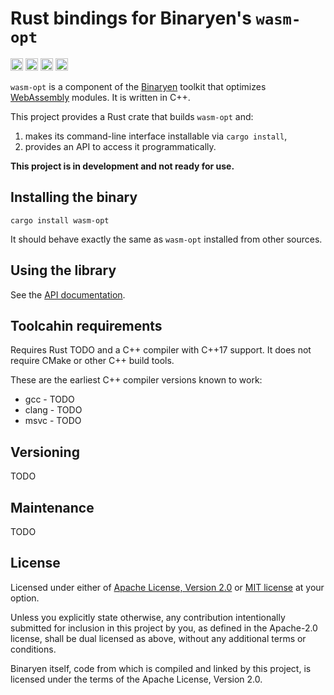 # Rust bindings for Binaryen's `wasm-opt`

[<img alt="github" src="https://img.shields.io/badge/github-brson/wasm--opt--rs-8da0cb?style=for-the-badge&labelColor=555555&logo=github" height="20">](https://github.com/brson/wasm-opt-rs)
[<img alt="crates.io" src="https://img.shields.io/crates/v/wasm-opt.svg?style=for-the-badge&color=fc8d62&logo=rust" height="20">](https://crates.io/crates/wasm-opt)
[<img alt="docs.rs" src="https://img.shields.io/badge/docs.rs-wasm--opt-66c2a5?style=for-the-badge&labelColor=555555&logo=docs.rs" height="20">](https://docs.rs/wasm-opt)
[<img alt="build status" src="https://img.shields.io/github/workflow/status/brson/wasm-opt-rs/CI/master?style=for-the-badge" height="20">](https://github.com/brson/wasm-opt-rs/actions?query=branch%3Amaster)

`wasm-opt` is a component of the [Binaryen] toolkit
that optimizes [WebAssembly] modules. It is written
in C++.

[Binaryen]: https://github.com/WebAssembly/binaryen
[WebAssembly]: https://webassembly.org/

This project provides a Rust crate that builds `wasm-opt` and:

1) makes its command-line interface installable via `cargo install`,
2) provides an API to access it programmatically.

**This project is in development and not ready for use.**




## Installing the binary

```
cargo install wasm-opt
```

It should behave exactly the same as `wasm-opt` installed from other sources.




## Using the library

See the [API documentation][api].

[api]: https://docs.rs/wasm-opt




## Toolcahin requirements

Requires Rust TODO and a C++ compiler with C++17 support.
It does not require CMake or other C++ build tools.

These are the earliest C++ compiler versions known to work:

- gcc - TODO
- clang - TODO
- msvc - TODO




## Versioning

TODO




## Maintenance

TODO




## License

Licensed under either of [Apache License, Version 2.0](LICENSE-APACHE)
or [MIT license](LICENSE-MIT) at your option.

Unless you explicitly state otherwise, any contribution intentionally submitted
for inclusion in this project by you, as defined in the Apache-2.0 license,
shall be dual licensed as above, without any additional terms or conditions.

Binaryen itself, code from which is compiled and linked by this project,
is licensed under the terms of the Apache License, Version 2.0.
